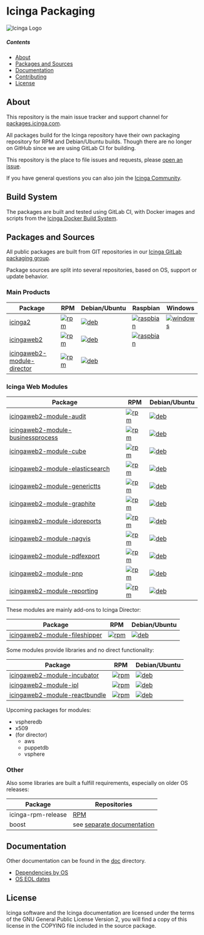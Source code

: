 Icinga Packaging
================

![Icinga Logo](https://www.icinga.com/wp-content/uploads/2014/06/icinga_logo.png)

##### Contents

<!-- TOC -->

- [About](#about)
- [Packages and Sources](#packages-and-sources)
- [Documentation](#documentation)
- [Contributing](#contributing)
- [License](#license)

<!-- /TOC -->
## About

This repository is the main issue tracker and support channel for [packages.icinga.com].

All packages build for the Icinga repository have their own packaging repository for RPM and Debian/Ubuntu builds. Though there are no longer on GitHub since we are using GitLab CI for building.

This repository is the place to file issues and requests, please [open an issue](https://github.com/Icinga/icinga-packaging/issues/new).

If you have general questions you can also join the [Icinga Community](https://community.icinga.com).

## Build System

The packages are built and tested using GitLab CI, with Docker images and scripts from the [Icinga Docker Build System](https://git.icinga.com/build-docker/docs).

## Packages and Sources

All public packages are built from GIT repositories in our [Icinga GitLab packaging group](https://git.icinga.com/packaging).

Package sources are split into several repositories, based on OS, support or update behavior.

### Main Products

Package      | RPM | Debian/Ubuntu | Raspbian | Windows
-------------|-----|---------------|----------|--------
[icinga2]    | <!-- PACKAGE BADGES: icinga2 rpm,deb,raspbian,windows --> [![rpm](https://git.icinga.com/packaging/rpm-icinga2/badges/master/pipeline.svg?style=flat-square)](https://git.icinga.com/packaging/rpm-icinga2) | [![deb](https://git.icinga.com/packaging/deb-icinga2/badges/master/pipeline.svg?style=flat-square)](https://git.icinga.com/packaging/deb-icinga2) | [![raspbian](https://git.icinga.com/packaging/raspbian-icinga2/badges/master/pipeline.svg?style=flat-square)](https://git.icinga.com/packaging/raspbian-icinga2) | [![windows](https://git.icinga.com/packaging/windows-icinga2/badges/master/pipeline.svg?style=flat-square)](https://git.icinga.com/packaging/windows-icinga2) |
[icingaweb2] | <!-- PACKAGE BADGES: icingaweb2 rpm,deb,raspbian --> [![rpm](https://git.icinga.com/packaging/rpm-icingaweb2/badges/master/pipeline.svg?style=flat-square)](https://git.icinga.com/packaging/rpm-icingaweb2) | [![deb](https://git.icinga.com/packaging/deb-icingaweb2/badges/master/pipeline.svg?style=flat-square)](https://git.icinga.com/packaging/deb-icingaweb2) | [![raspbian](https://git.icinga.com/packaging/raspbian-icingaweb2/badges/master/pipeline.svg?style=flat-square)](https://git.icinga.com/packaging/raspbian-icingaweb2) |
[icingaweb2-module-director] | <!-- PACKAGE BADGES: icingaweb2-module-director rpm,deb --> [![rpm](https://git.icinga.com/packaging/rpm-icingaweb2-module-director/badges/master/pipeline.svg?style=flat-square)](https://git.icinga.com/packaging/rpm-icingaweb2-module-director) | [![deb](https://git.icinga.com/packaging/deb-icingaweb2-module-director/badges/master/pipeline.svg?style=flat-square)](https://git.icinga.com/packaging/deb-icingaweb2-module-director) |

### Icinga Web Modules

<!-- PACKAGES:
  businessprocess cube audit generictts graphite elasticsearch nagvis pnp reporting idoreports pdfexport
| prefix=icingaweb2-module- -->


Package | RPM | Debian/Ubuntu
--------|-----|--------------
[icingaweb2-module-audit](https://github.com/Icinga/icingaweb2-module-audit) | [![rpm](https://git.icinga.com/packaging/rpm-icingaweb2-module-audit/badges/master/pipeline.svg?style=flat-square)](https://git.icinga.com/packaging/rpm-icingaweb2-module-audit) | [![deb](https://git.icinga.com/packaging/deb-icingaweb2-module-audit/badges/master/pipeline.svg?style=flat-square)](https://git.icinga.com/packaging/deb-icingaweb2-module-audit)
[icingaweb2-module-businessprocess](https://github.com/Icinga/icingaweb2-module-businessprocess) | [![rpm](https://git.icinga.com/packaging/rpm-icingaweb2-module-businessprocess/badges/master/pipeline.svg?style=flat-square)](https://git.icinga.com/packaging/rpm-icingaweb2-module-businessprocess) | [![deb](https://git.icinga.com/packaging/deb-icingaweb2-module-businessprocess/badges/master/pipeline.svg?style=flat-square)](https://git.icinga.com/packaging/deb-icingaweb2-module-businessprocess)
[icingaweb2-module-cube](https://github.com/Icinga/icingaweb2-module-cube) | [![rpm](https://git.icinga.com/packaging/rpm-icingaweb2-module-cube/badges/master/pipeline.svg?style=flat-square)](https://git.icinga.com/packaging/rpm-icingaweb2-module-cube) | [![deb](https://git.icinga.com/packaging/deb-icingaweb2-module-cube/badges/master/pipeline.svg?style=flat-square)](https://git.icinga.com/packaging/deb-icingaweb2-module-cube)
[icingaweb2-module-elasticsearch](https://github.com/Icinga/icingaweb2-module-elasticsearch) | [![rpm](https://git.icinga.com/packaging/rpm-icingaweb2-module-elasticsearch/badges/master/pipeline.svg?style=flat-square)](https://git.icinga.com/packaging/rpm-icingaweb2-module-elasticsearch) | [![deb](https://git.icinga.com/packaging/deb-icingaweb2-module-elasticsearch/badges/master/pipeline.svg?style=flat-square)](https://git.icinga.com/packaging/deb-icingaweb2-module-elasticsearch)
[icingaweb2-module-generictts](https://github.com/Icinga/icingaweb2-module-generictts) | [![rpm](https://git.icinga.com/packaging/rpm-icingaweb2-module-generictts/badges/master/pipeline.svg?style=flat-square)](https://git.icinga.com/packaging/rpm-icingaweb2-module-generictts) | [![deb](https://git.icinga.com/packaging/deb-icingaweb2-module-generictts/badges/master/pipeline.svg?style=flat-square)](https://git.icinga.com/packaging/deb-icingaweb2-module-generictts)
[icingaweb2-module-graphite](https://github.com/Icinga/icingaweb2-module-graphite) | [![rpm](https://git.icinga.com/packaging/rpm-icingaweb2-module-graphite/badges/master/pipeline.svg?style=flat-square)](https://git.icinga.com/packaging/rpm-icingaweb2-module-graphite) | [![deb](https://git.icinga.com/packaging/deb-icingaweb2-module-graphite/badges/master/pipeline.svg?style=flat-square)](https://git.icinga.com/packaging/deb-icingaweb2-module-graphite)
[icingaweb2-module-idoreports](https://github.com/Icinga/icingaweb2-module-idoreports) | [![rpm](https://git.icinga.com/packaging/rpm-icingaweb2-module-idoreports/badges/master/pipeline.svg?style=flat-square)](https://git.icinga.com/packaging/rpm-icingaweb2-module-idoreports) | [![deb](https://git.icinga.com/packaging/deb-icingaweb2-module-idoreports/badges/master/pipeline.svg?style=flat-square)](https://git.icinga.com/packaging/deb-icingaweb2-module-idoreports)
[icingaweb2-module-nagvis](https://github.com/Icinga/icingaweb2-module-nagvis) | [![rpm](https://git.icinga.com/packaging/rpm-icingaweb2-module-nagvis/badges/master/pipeline.svg?style=flat-square)](https://git.icinga.com/packaging/rpm-icingaweb2-module-nagvis) | [![deb](https://git.icinga.com/packaging/deb-icingaweb2-module-nagvis/badges/master/pipeline.svg?style=flat-square)](https://git.icinga.com/packaging/deb-icingaweb2-module-nagvis)
[icingaweb2-module-pdfexport](https://github.com/Icinga/icingaweb2-module-pdfexport) | [![rpm](https://git.icinga.com/packaging/rpm-icingaweb2-module-pdfexport/badges/master/pipeline.svg?style=flat-square)](https://git.icinga.com/packaging/rpm-icingaweb2-module-pdfexport) | [![deb](https://git.icinga.com/packaging/deb-icingaweb2-module-pdfexport/badges/master/pipeline.svg?style=flat-square)](https://git.icinga.com/packaging/deb-icingaweb2-module-pdfexport)
[icingaweb2-module-pnp](https://github.com/Icinga/icingaweb2-module-pnp) | [![rpm](https://git.icinga.com/packaging/rpm-icingaweb2-module-pnp/badges/master/pipeline.svg?style=flat-square)](https://git.icinga.com/packaging/rpm-icingaweb2-module-pnp) | [![deb](https://git.icinga.com/packaging/deb-icingaweb2-module-pnp/badges/master/pipeline.svg?style=flat-square)](https://git.icinga.com/packaging/deb-icingaweb2-module-pnp)
[icingaweb2-module-reporting](https://github.com/Icinga/icingaweb2-module-reporting) | [![rpm](https://git.icinga.com/packaging/rpm-icingaweb2-module-reporting/badges/master/pipeline.svg?style=flat-square)](https://git.icinga.com/packaging/rpm-icingaweb2-module-reporting) | [![deb](https://git.icinga.com/packaging/deb-icingaweb2-module-reporting/badges/master/pipeline.svg?style=flat-square)](https://git.icinga.com/packaging/deb-icingaweb2-module-reporting)
<!-- END PACKAGES -->

These modules are mainly add-ons to Icinga Director:

<!-- PACKAGES: fileshipper | prefix=icingaweb2-module- -->
Package | RPM | Debian/Ubuntu
--------|-----|--------------
[icingaweb2-module-fileshipper](https://github.com/Icinga/icingaweb2-module-fileshipper) | [![rpm](https://git.icinga.com/packaging/rpm-icingaweb2-module-fileshipper/badges/master/pipeline.svg?style=flat-square)](https://git.icinga.com/packaging/rpm-icingaweb2-module-fileshipper) | [![deb](https://git.icinga.com/packaging/deb-icingaweb2-module-fileshipper/badges/master/pipeline.svg?style=flat-square)](https://git.icinga.com/packaging/deb-icingaweb2-module-fileshipper)
<!-- END PACKAGES -->

Some modules provide libraries and no direct functionality:

<!-- PACKAGES: ipl incubator reactbundle | prefix=icingaweb2-module- -->
Package | RPM | Debian/Ubuntu
--------|-----|--------------
[icingaweb2-module-incubator](https://github.com/Icinga/icingaweb2-module-incubator) | [![rpm](https://git.icinga.com/packaging/rpm-icingaweb2-module-incubator/badges/master/pipeline.svg?style=flat-square)](https://git.icinga.com/packaging/rpm-icingaweb2-module-incubator) | [![deb](https://git.icinga.com/packaging/deb-icingaweb2-module-incubator/badges/master/pipeline.svg?style=flat-square)](https://git.icinga.com/packaging/deb-icingaweb2-module-incubator)
[icingaweb2-module-ipl](https://github.com/Icinga/icingaweb2-module-ipl) | [![rpm](https://git.icinga.com/packaging/rpm-icingaweb2-module-ipl/badges/master/pipeline.svg?style=flat-square)](https://git.icinga.com/packaging/rpm-icingaweb2-module-ipl) | [![deb](https://git.icinga.com/packaging/deb-icingaweb2-module-ipl/badges/master/pipeline.svg?style=flat-square)](https://git.icinga.com/packaging/deb-icingaweb2-module-ipl)
[icingaweb2-module-reactbundle](https://github.com/Icinga/icingaweb2-module-reactbundle) | [![rpm](https://git.icinga.com/packaging/rpm-icingaweb2-module-reactbundle/badges/master/pipeline.svg?style=flat-square)](https://git.icinga.com/packaging/rpm-icingaweb2-module-reactbundle) | [![deb](https://git.icinga.com/packaging/deb-icingaweb2-module-reactbundle/badges/master/pipeline.svg?style=flat-square)](https://git.icinga.com/packaging/deb-icingaweb2-module-reactbundle)
<!-- END PACKAGES -->

Upcoming packages for modules:

* vspheredb
* x509
* (for director)
  - aws
  - puppetdb
  - vsphere

### Other

Also some libraries are built a fulfill requirements, especially on older OS releases:

Package            | Repositories
-------------------|-------------------------
icinga-rpm-release | [RPM][rpm-icinga-rpm-release]
boost  | see [separate documentation](doc/packages-boost.md)

## Documentation

Other documentation can be found in the [doc](doc/) directory.

* [Dependencies by OS](doc/03-Dependencies.md)
* [OS EOL dates](doc/04-OS-EOL.md)

## License

Icinga software and the Icinga documentation are licensed under the terms of the GNU
General Public License Version 2, you will find a copy of this license in the
COPYING file included in the source package.

[packages.icinga.com]: https://packages.icinga.com

[icinga2]: https://github.com/Icinga/icinga2
[icingaweb2]: https://github.com/Icinga/icingaweb2
[icingaweb2-module-director]: https://github.com/Icinga/icingaweb2-module-director

[rpm-icinga-rpm-release]: https://git.icinga.com/packaging/rpm-icinga-rpm-release

[raspbian-icinga2]: https://git.icinga.com/packaging/raspbian-icinga2
[raspbian-icingaweb2]: https://git.icinga.com/packaging/raspbian-icingaweb2

[suse-boost]: https://git.icinga.com/packaging/suse-boost
[redhat-boost]: https://git.icinga.com/packaging/redhat-boost
[deb-boost]: https://git.icinga.com/packaging/deb-boost

[rpm-icinga2-templates]: https://git.icinga.com/packaging/rpm-icinga2-templates
[deb-icinga2-templates]: https://git.icinga.com/packaging/deb-icinga2-templates
